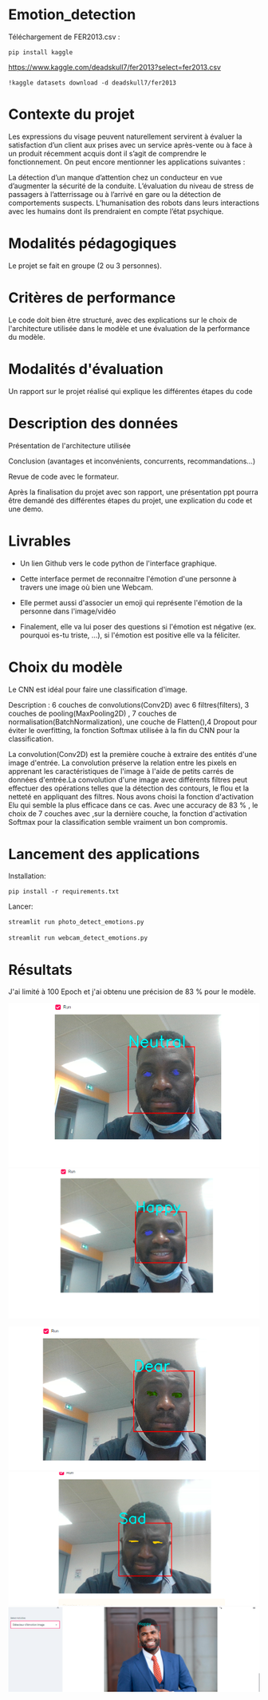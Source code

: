 # Emotion_detection
Téléchargement de FER2013.csv :

```
pip install kaggle

```
https://www.kaggle.com/deadskull7/fer2013?select=fer2013.csv

```
!kaggle datasets download -d deadskull7/fer2013
```
# Contexte du projet

Les expressions du visage peuvent naturellement servirent à évaluer la satisfaction d’un client aux prises avec un service après-vente ou à face à un produit récemment acquis dont il s’agit de comprendre le fonctionnement. On peut encore mentionner les applications suivantes :

La détection d’un manque d’attention chez un conducteur en vue d’augmenter la sécurité de la conduite.
L’évaluation du niveau de stress de passagers à l’atterrissage ou à l’arrivé en gare ou la détection de comportements suspects.
L’humanisation des robots dans leurs interactions avec les humains dont ils prendraient en compte l’état psychique.


# Modalités pédagogiques

Le projet se fait en groupe (2 ou 3 personnes).

# Critères de performance

Le code doit bien être structuré, avec des explications sur le choix de l'architecture utilisée dans le modèle et une évaluation de la performance du modèle.

# Modalités d'évaluation

Un rapport sur le projet réalisé qui explique les différentes étapes du code

# Description des données

Présentation de l'architecture utilisée

Conclusion (avantages et inconvénients, concurrents, recommandations…)

Revue de code avec le formateur.

Après la finalisation du projet avec son rapport, une présentation ppt pourra être demandé des différentes étapes du projet, une explication du code et une demo.

# Livrables

- Un lien Github vers le code python de l'interface graphique. 

- Cette interface permet de reconnaitre l'émotion d'une personne à travers une image où bien une Webcam.

- Elle permet aussi d'associer un emoji qui représente l'émotion de la personne dans l'image/vidéo

- Finalement, elle va lui poser des questions si l'émotion est négative (ex. pourquoi es-tu triste, ...), si l'émotion est positive elle va la féliciter.

# Choix du modèle

Le CNN est idéal pour faire une classification d'image.

Description :
6 couches  de convolutions(Conv2D) avec 6 filtres(filters), 3 couches de pooling(MaxPooling2D) , 7 couches de normalisation(BatchNormalization), une couche de Flatten(),4 Dropout pour éviter le overfitting, la fonction Softmax utilisée à la fin du CNN pour la classification.

La convolution(Conv2D) est la première couche à extraire des entités d'une image d'entrée. La convolution préserve la relation entre les pixels en apprenant les caractéristiques de l'image à l'aide de petits carrés de données d'entrée.La convolution d'une image avec différents filtres peut effectuer des opérations telles que la détection des contours, le flou et la netteté en appliquant des filtres. Nous avons choisi la fonction d'activation Elu qui semble la plus efficace dans ce cas.
Avec une accuracy de 83 % , le choix de 7 couches avec ,sur la dernière couche, la fonction d'activation Softmax pour la classification semble vraiment un bon compromis.

# Lancement des applications

Installation:
```
pip install -r requirements.txt
```
Lancer:
```
streamlit run photo_detect_emotions.py

streamlit run webcam_detect_emotions.py

```

# Résultats

J'ai limité à 100 Epoch et j'ai obtenu une précision de 83 % pour le modèle.


![img1](./Emotion_img/2021-04-14-145430.png)
![img2](./Emotion_img/2021-04-14-145530.png)

![img4](./Emotion_img/2021-04-14-150018.png)
![img5](./Emotion_img/2021-04-14-150452.png)
![img5](./Emotion_img/2021-04-18-071028.png)
